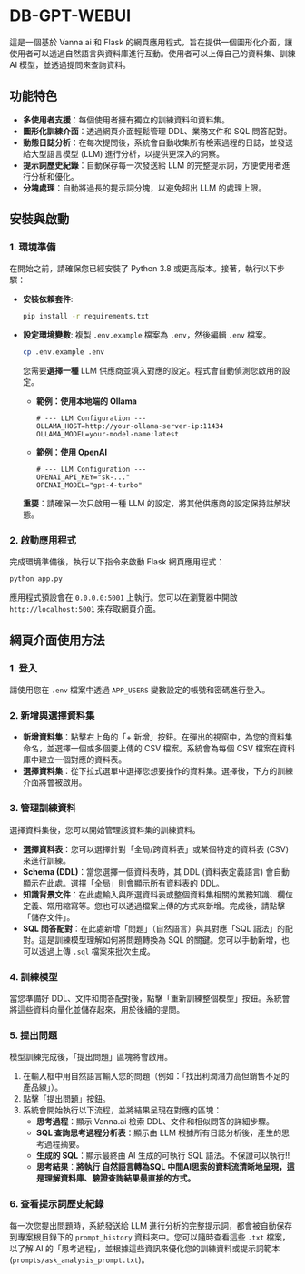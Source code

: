# DB-GPT-WEBUI

這是一個基於 Vanna.ai 和 Flask 的網頁應用程式，旨在提供一個圖形化介面，讓使用者可以透過自然語言與資料庫進行互動。使用者可以上傳自己的資料集、訓練 AI 模型，並透過提問來查詢資料。

## 功能特色

- **多使用者支援**：每個使用者擁有獨立的訓練資料和資料集。
- **圖形化訓練介面**：透過網頁介面輕鬆管理 DDL、業務文件和 SQL 問答配對。
- **動態日誌分析**：在每次提問後，系統會自動收集所有檢索過程的日誌，並發送給大型語言模型 (LLM) 進行分析，以提供更深入的洞察。
- **提示詞歷史紀錄**：自動保存每一次發送給 LLM 的完整提示詞，方便使用者進行分析和優化。
- **分塊處理**：自動將過長的提示詞分塊，以避免超出 LLM 的處理上限。

## 安裝與啟動

### 1. 環境準備

在開始之前，請確保您已經安裝了 Python 3.8 或更高版本。接著，執行以下步驟：

- **安裝依賴套件**:
  ```bash
  pip install -r requirements.txt
  ```

- **設定環境變數**:
  複製 `.env.example` 檔案為 `.env`，然後編輯 `.env` 檔案。
  ```bash
  cp .env.example .env
  ```
  您需要**選擇一種** LLM 供應商並填入對應的設定。程式會自動偵測您啟用的設定。

  - **範例：使用本地端的 Ollama**
    ```
    # --- LLM Configuration ---
    OLLAMA_HOST=http://your-ollama-server-ip:11434
    OLLAMA_MODEL=your-model-name:latest
    ```
  - **範例：使用 OpenAI**
    ```
    # --- LLM Configuration ---
    OPENAI_API_KEY="sk-..."
    OPENAI_MODEL="gpt-4-turbo"
    ```
  **重要**：請確保一次只啟用一種 LLM 的設定，將其他供應商的設定保持註解狀態。

### 2. 啟動應用程式

完成環境準備後，執行以下指令來啟動 Flask 網頁應用程式：

```bash
python app.py
```

應用程式預設會在 `0.0.0.0:5001` 上執行。您可以在瀏覽器中開啟 `http://localhost:5001` 來存取網頁介面。

## 網頁介面使用方法

### 1. 登入

請使用您在 `.env` 檔案中透過 `APP_USERS` 變數設定的帳號和密碼進行登入。

### 2. 新增與選擇資料集

- **新增資料集**：點擊右上角的「+ 新增」按鈕。在彈出的視窗中，為您的資料集命名，並選擇一個或多個要上傳的 CSV 檔案。系統會為每個 CSV 檔案在資料庫中建立一個對應的資料表。
- **選擇資料集**：從下拉式選單中選擇您想要操作的資料集。選擇後，下方的訓練介面將會被啟用。

### 3. 管理訓練資料

選擇資料集後，您可以開始管理該資料集的訓練資料。

- **選擇資料表**：您可以選擇針對「全局/跨資料表」或某個特定的資料表 (CSV) 來進行訓練。
- **Schema (DDL)**：當您選擇一個資料表時，其 DDL (資料表定義語言) 會自動顯示在此處。選擇「全局」則會顯示所有資料表的 DDL。
- **知識背景文件**：在此處輸入與所選資料表或整個資料集相關的業務知識、欄位定義、常用縮寫等。您也可以透過檔案上傳的方式來新增。完成後，請點擊「儲存文件」。
- **SQL 問答配對**：在此處新增「問題」（自然語言）與其對應「SQL 語法」的配對。這是訓練模型理解如何將問題轉換為 SQL 的關鍵。您可以手動新增，也可以透過上傳 `.sql` 檔案來批次生成。

### 4. 訓練模型

當您準備好 DDL、文件和問答配對後，點擊「重新訓練整個模型」按鈕。系統會將這些資料向量化並儲存起來，用於後續的提問。

### 5. 提出問題

模型訓練完成後，「提出問題」區塊將會啟用。

1.  在輸入框中用自然語言輸入您的問題（例如：「找出利潤潛力高但銷售不足的產品線」）。
2.  點擊「提出問題」按鈕。
3.  系統會開始執行以下流程，並將結果呈現在對應的區塊：
    - **思考過程**：顯示 Vanna.ai 檢索 DDL、文件和相似問答的詳細步驟。
    - **SQL 查詢思考過程分析表**：顯示由 LLM 根據所有日誌分析後，產生的思考過程摘要。
    - **生成的 SQL**：顯示最終由 AI 生成的可執行 SQL 語法。不保證可以執行!!
    - **思考結果**：**將執行 自然語言轉為SQL 中間AI思索的資料流清晰地呈現，這是理解資料庫、驗證查詢結果最直接的方式。**

### 6. 查看提示詞歷史紀錄

每一次您提出問題時，系統發送給 LLM 進行分析的完整提示詞，都會被自動保存到專案根目錄下的 `prompt_history` 資料夾中。您可以隨時查看這些 `.txt` 檔案，以了解 AI 的「思考過程」，並根據這些資訊來優化您的訓練資料或提示詞範本 (`prompts/ask_analysis_prompt.txt`)。
